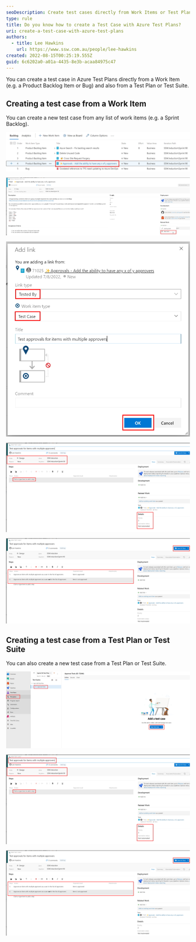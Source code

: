 ```yaml
---
seoDescription: Create test cases directly from Work Items or Test Plans in Azure Test Plans to streamline testing and ensure quality.
type: rule
title: Do you know how to create a Test Case with Azure Test Plans?
uri: create-a-test-case-with-azure-test-plans
authors:
  - title: Lee Hawkins
    url: https://www.ssw.com.au/people/lee-hawkins
created: 2022-08-15T00:25:19.555Z
guid: 6c6202a0-a01a-4435-8e3b-acaa84975c47
---
```


You can create a test case in Azure Test Plans directly from a Work Item (e.g. a Product Backlog Item or Bug) and also from a Test Plan or Test Suite.

<!--endintro-->

## Creating a test case from a Work Item

You can create a new test case from any list of work items (e.g. a Sprint Backlog).

![Figure: Double click the Work Item that you want to create a Test Case for to open it](create-test-case-from-work-item.jpg)

![Figure: Under "Related Work", choose Add Link and select New Item](create-test-case-from-work-item-new-item.jpg)

![Figure: Ensure that the link type is 'Tested By', that the work item type is 'Test Case' and enter a title for the Test Case. Click OK](create-test-case-from-work-item-add-link.jpg)

![Figure: Update the State and Details sections (making sure to select the correct iteration) and click on 'Click or type here to add a step' and proceed to add the steps required to test the Work Item](create-test-case-from-work-item-new-test-case.jpg)

![Figure: After entering each action and its expected result, click Save and Close to create the new test case](create-test-case-from-work-item-new-test-case-save.jpg)

## Creating a test case from a Test Plan or Test Suite

You can also create a new test case from a Test Plan or Test Suite.

![Figure: Select the Test Plans menu and the appropriate Test Plan or Test Suite, then click New Test Case](create-test-case-from-test-suite.jpg)

![Figure: Update the State and Details sections (making sure to select the correct iteration) and click on 'Click or type here to add a step' and proceed to add the steps required for this test case](create-test-case-from-work-item-new-test-case-from-suite.jpg)

![Figure: After entering each action and its expected result, click Save and Close to create the new test case](create-test-case-from-work-item-new-test-case-save.jpg)
